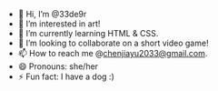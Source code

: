 - 👋 Hi, I’m @33de9r
- 👀 I’m interested in art!
- 🌱 I’m currently learning HTML & CSS.
- 💞️ I’m looking to collaborate on a short video game!
- 📫 How to reach me @chenjiayu2033@gmail.com.
- 😄 Pronouns: she/her
- ⚡ Fun fact: I have a dog :)

<!---
33de9r/33de9r is a ✨ special ✨ repository because its `README.md` (this file) appears on your GitHub profile.
You can click the Preview link to take a look at your changes.
--->
